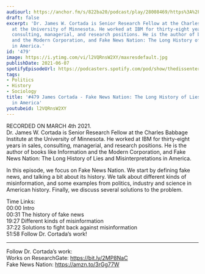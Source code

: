 ```yaml
---
audiourl: https://anchor.fm/s/822ba20/podcast/play/28008469/https%3A%2F%2Fd3ctxlq1ktw2nl.cloudfront.net%2Fstaging%2F2021-2-5%2Fe18dc4b8-28a7-d280-dd27-cb8fc1cbf09f.m4a
draft: false
excerpt: 'Dr. James W. Cortada is Senior Research Fellow at the Charles Babbage Institute
  at the University of Minnesota. He worked at IBM for thirty-eight years in sales,
  consulting, managerial, and research positions. He is the author of books like Information
  and the Modern Corporation, and Fake News Nation: The Long History of Lies and Misinterpretations
  in America.'
id: '479'
image: https://i.ytimg.com/vi/l2VQRnsW2XY/maxresdefault.jpg
publishDate: 2021-06-07
spotifyEpisodeUrl: https://podcasters.spotify.com/pod/show/thedissenter/episodes/479-James-Cortada---Fake-News-Nation-The-Long-History-of-Lies-and-Misinterpretations-in-America-erl8il
tags:
- Politics
- History
- Sociology
title: '#479 James Cortada - Fake News Nation: The Long History of Lies and Misinterpretations
  in America'
youtubeid: l2VQRnsW2XY
---
```

<div class="timelinks">

RECORDED ON MARCH 4th 2021.  
Dr. James W. Cortada is Senior Research Fellow at the Charles Babbage Institute at the University of Minnesota. He worked at IBM for thirty-eight years in sales, consulting, managerial, and research positions. He is the author of books like Information and the Modern Corporation, and Fake News Nation: The Long History of Lies and Misinterpretations in America.

In this episode, we focus on Fake News Nation. We start by defining fake news, and talking a bit about its history. We talk about different kinds of misinformation, and some examples from politics, industry and science in American history. Finally, we discuss several solutions to the problem.

Time Links:  
<time>00:00</time> Intro  
<time>00:31</time> The history of fake news  
<time>19:27</time> Different kinds of misinformation  
<time>37:22</time> Solutions to fight back against misinformation  
<time>51:58</time> Follow Dr. Cortada’s work!

---

Follow Dr. Cortada’s work:  
Works on ResearchGate: https://bit.ly/2MP8NaC  
Fake News Nation: https://amzn.to/3rGg77W
</div>

